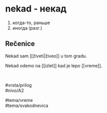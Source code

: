 # nekad - некад

1. когда-то, раньше  
2. иногда (разг.)

## Rečenice

Nekad sam [[živeti|živeo]] u tom gradu.

Nekad odemo na [[izlet]] kad je lepo [[vreme]].

<br>

#vrsta/prilog  
#nivo/A2  

#tema/vreme  
#tema/svakodnevica
